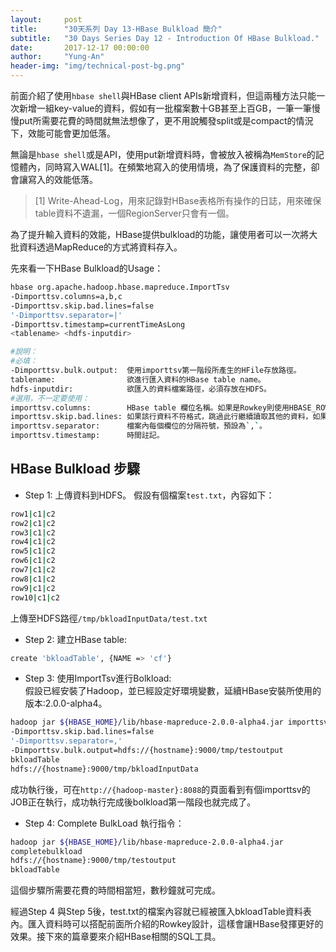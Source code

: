 ```yaml
---
layout:     post
title:      "30天系列 Day 13-HBase Bulkload 簡介"
subtitle:   "30 Days Series Day 12 - Introduction Of HBase Bulkload."
date:       2017-12-17 00:00:00
author:     "Yung-An"
header-img: "img/technical-post-bg.png"
---
```


前面介紹了使用`hbase shell`與HBase client APIs新增資料，但這兩種方法只能一次新增一組key-value的資料，假如有一批檔案數十GB甚至上百GB，一筆一筆慢慢put所需要花費的時間就無法想像了，更不用說觸發split或是compact的情況下，效能可能會更加低落。

無論是`hbase shell`或是API，使用put新增資料時，會被放入被稱為`MemStore`的記憶體內，同時寫入WAL[1]。在頻繁地寫入的使用情境，為了保護資料的完整，卻會讓寫入的效能低落。

>[1] Write-Ahead-Log，用來記錄對HBase表格所有操作的日誌，用來確保table資料不遺漏，一個RegionServer只會有一個。    

為了提升輸入資料的效能，HBase提供bulkload的功能，讓使用者可以一次將大批資料透過MapReduce的方式將資料存入。

先來看一下HBase Bulkload的Usage：
```bash
hbase org.apache.hadoop.hbase.mapreduce.ImportTsv
-Dimporttsv.columns=a,b,c
-Dimporttsv.skip.bad.lines=false
'-Dimporttsv.separator=|'
-Dimporttsv.timestamp=currentTimeAsLong
<tablename> <hdfs-inputdir>

#說明：
#必填：
-Dimporttsv.bulk.output:  使用importtsv第一階段所產生的HFile存放路徑。
tablename:                欲進行匯入資料的HBase table name。
hdfs-inputdir:            欲匯入的資料檔案路徑，必須存放在HDFS。
#選用，不一定要使用：
importtsv.columns:        HBase table 欄位名稱。如果是Rowkey則使用HBASE_ROW_KEY，需使用cf:qualifier的格式
importtsv.skip.bad.lines: 如果該行資料不符格式，跳過此行繼續讀取其他的資料，如果沒有設定為true，遇到badline整個bolkload作業會因錯誤而停止。
importtsv.separator:      檔案內每個欄位的分隔符號，預設為`,`。
importtsv.timestamp:      時間註記。
```

## HBase Bulkload 步驟

* Step 1: 上傳資料到HDFS。
假設有個檔案`test.txt`，內容如下：
```bash
row1|c1|c2
row2|c1|c2
row3|c1|c2
row4|c1|c2
row5|c1|c2
row6|c1|c2
row7|c1|c2
row8|c1|c2
row9|c1|c2
row10|c1|c2
```
上傳至HDFS路徑`/tmp/bkloadInputData/test.txt`

* Step 2: 建立HBase table:    
```bash
create 'bkloadTable', {NAME => 'cf'}
```

* Step 3: 使用ImportTsv進行Bolkload:    
假設已經安裝了Hadoop，並已經設定好環境變數，延續HBase安裝所使用的版本:2.0.0-alpha4。
```bash
hadoop jar ${HBASE_HOME}/lib/hbase-mapreduce-2.0.0-alpha4.jar importtsv -Dimporttsv.columns=HBASE_ROW_KEY,cf:column1,cf:column2
-Dimporttsv.skip.bad.lines=false
'-Dimporttsv.separator=,'
-Dimporttsv.bulk.output=hdfs://{hostname}:9000/tmp/testoutput
bkloadTable
hdfs://{hostname}:9000/tmp/bkloadInputData
```
成功執行後，可在`http://{hadoop-master}:8088`的頁面看到有個importtsv的JOB正在執行，成功執行完成後bolkload第一階段也就完成了。

* Step 4: Complete BulkLoad
執行指令：
```bash
hadoop jar ${HBASE_HOME}/lib/hbase-mapreduce-2.0.0-alpha4.jar
completebulkload
hdfs://{hostname}:9000/tmp/testoutput
bkloadTable
```
這個步驟所需要花費的時間相當短，數秒鐘就可完成。

經過Step 4 與Step 5後，test.txt的檔案內容就已經被匯入bkloadTable資料表內。匯入資料時可以搭配前面所介紹的Rowkey設計，這樣會讓HBase發揮更好的效果。接下來的篇章要來介紹HBase相關的SQL工具。
